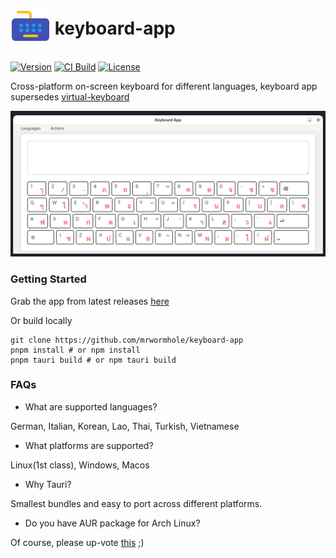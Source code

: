 <h1><img src="logo.png" width="64" style="vertical-align: middle;"/> keyboard-app </h1>

[![Version](https://img.shields.io/github/tag/mrwormhole/keyboard-app.svg)](https://github.com/mrwormhole/keyboard-app/tags)
[![CI Build](https://github.com/mrwormhole/keyboard-app/actions/workflows/tests.yaml/badge.svg)](https://github.com/mrwormhole/keyboard-app/actions/workflows/tests.yaml)
[![License](https://img.shields.io/github/license/mrwormhole/keyboard-app)](https://github.com/mrwormhole/keyboard-app/blob/main/LICENSE)

Cross-platform on-screen keyboard for different languages, keyboard app supersedes [virtual-keyboard](https://github.com/mrwormhole/virtual-keyboard)

![screenshot](screenshot.png)

### Getting Started

Grab the app from latest releases [here](https://github.com/mrwormhole/keyboard-app/releases)

Or build locally

```shell
git clone https://github.com/mrwormhole/keyboard-app
pnpm install # or npm install
pnpm tauri build # or npm tauri build
```

### FAQs

- What are supported languages?

German, Italian, Korean, Lao, Thai, Turkish, Vietnamese

- What platforms are supported?

Linux(1st class), Windows, Macos

- Why Tauri?

Smallest bundles and easy to port across different platforms.

- Do you have AUR package for Arch Linux?

Of course, please up-vote [this](https://aur.archlinux.org/packages/keyboard-app) ;)
